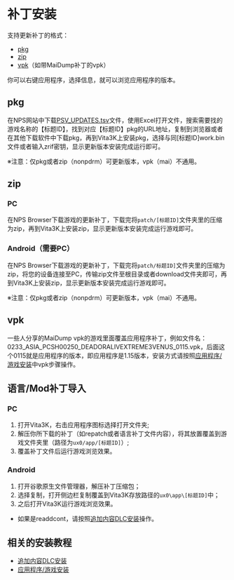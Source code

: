 # 补丁安装
支持更新补丁的格式：
- [pkg](https://croden1999.github.io/Vita3K-quick-guide/README_PATCH#pkg)
- [zip](https://croden1999.github.io/Vita3K-quick-guide/README_PATCH#zip)
- [vpk](https://croden1999.github.io/Vita3K-quick-guide/README_PATCH#vpk)（如带MaiDump补丁的vpk）

你可以右键应用程序，选择信息，就可以浏览应用程序的版本。

## pkg
在NPS网站中下载[PSV_UPDATES.tsv](https://nopaystation.com/tsv/PSV_UPDATES.tsv)文件，使用Excel打开文件，搜索需要找的游戏名称的【标题ID】，找到对应【标题ID】pkg的URL地址，复制到浏览器或者在其他下载软件中下载pkg，再到Vita3K上安装pkg，选择与同[标题ID]work.bin文件或者输入zrif密钥，显示更新版本安装完成运行即可。

※注意：仅pkg或者zip（nonpdrm）可更新版本，vpk（mai）不通用。

## zip
### PC
在NPS Browser下载游戏的更新补丁，下载完将`patch/[标题ID]`文件夹里的压缩为zip，再到Vita3K上安装zip，显示更新版本安装完成运行游戏即可。

### Android（需要PC）
在NPS Browser下载游戏的更新补丁，下载完将`patch/标题ID]`文件夹里的压缩为zip，将您的设备连接至PC，传输zip文件至根目录或者download文件夹即可，再到Vita3K上安装zip，显示更新版本安装完成运行游戏即可。

※注意：仅pkg或者zip（nonpdrm）可更新版本，vpk（mai）不通用。

## vpk
一些人分享的MaiDump vpk的游戏里面覆盖应用程序补丁，例如文件名：0233_ASIA_PCSH00250_DEADORALIVEXTREME3VENUS_0115.vpk，后面这个0115就是应用程序的版本，即应用程序是1.15版本，安装方式请按照[应用程序/游戏安装](http://croden1999.github.io/Vita3K-quick-guide/README_APP#vpk)中vpk步骤操作。

## 语言/Mod补丁导入
### PC
1. 打开Vita3K，右击应用程序图标选择打开文件夹;
2. 解压你所下载的补丁（如repatch或者语言补丁文件内容），将其放置覆盖到游戏文件夹里（路径为`ux0/app/[标题ID]`）;
3. 覆盖补丁文件后运行游戏浏览效果。

### Android
1. 打开谷歌原生文件管理器，解压补丁压缩包；
2. 选择复制，打开侧边栏复制覆盖到Vita3K存放路径的`ux0\app\[标题ID]`中；
3. 之后打开Vita3K运行游戏浏览效果。

- 如果是readdcont，请按照[追加内容DLC安装](http://croden1999.github.io/Vita3K-quick-guide/README_ADDCONT#decrypt)操作。

## 相关的安装教程
- [追加内容DLC安装](http://croden1999.github.io/Vita3K-quick-guide/README_ADDCONT)
- [应用程序/游戏安装](http://croden1999.github.io/Vita3K-quick-guide/README_APP)
